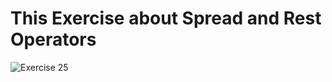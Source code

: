 <h1> This Exercise about Spread and Rest Operators</h1>


![Exercise 25](https://github.com/azzatosma/dugsiiye-js-exercises/blob/main/assets/jsexe25.jpg)

